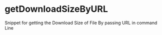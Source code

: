 # getDownloadSizeByURL
Snippet for getting the Download Size of File By passing URL in command Line
